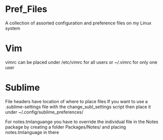 # Pref_Files
A collection of assorted configuration and preference files on my Linux system

# Vim 
vimrc can be placed under /etc/vimrc for all users or ~/.vimrc for only one
user

# Sublime 
File headers have location of where to place files 
If you want to use a .sublime-settings file with the change_subl_settings
script then place it under ~/.config/sublime_preferences/ 

For notes.tmlanguange you have to override the individual file in the Notes package by creating a folder Packages/Notes/ and placing notes.tmlanguage in there 

